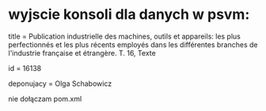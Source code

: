 # wyjscie konsoli dla danych w psvm: 

title = Publication industrielle des machines, outils et appareils: les plus perfectionnés et les plus récents employés dans les différentes branches de l'industrie française et étrangère. T. 16, Texte

id = 16138

deponujacy = Olga Schabowicz

nie dołączam pom.xml
